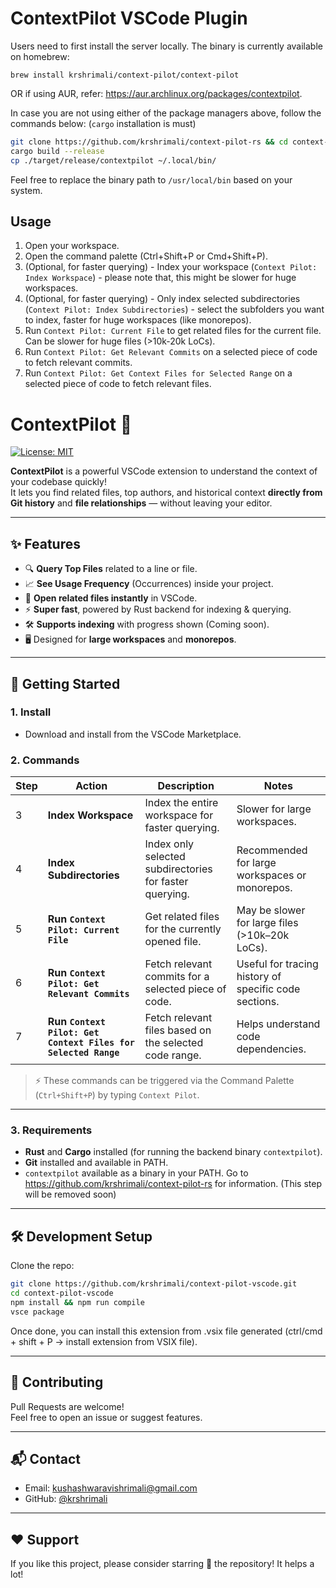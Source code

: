 # ContextPilot VSCode Plugin

Users need to first install the server locally. The binary is currently
available on homebrew:

```
brew install krshrimali/context-pilot/context-pilot
```

OR if using AUR, refer: https://aur.archlinux.org/packages/contextpilot.

In case you are not using either of the package managers above, follow the commands below: (`cargo` installation is must)

```bash
git clone https://github.com/krshrimali/context-pilot-rs && cd context-pilot-rs
cargo build --release
cp ./target/release/contextpilot ~/.local/bin/
```

Feel free to replace the binary path to `/usr/local/bin` based on your system.

## Usage

1. Open your workspace.
2. Open the command palette (Ctrl+Shift+P or Cmd+Shift+P).
3. (Optional, for faster querying) - Index your workspace (`Context Pilot: Index Workspace`) - please note that, this might be slower for huge workspaces.
4. (Optional, for faster querying) - Only index selected subdirectories (`Context Pilot: Index Subdirectories`) - select the subfolders you want to index, faster for huge workspaces (like monorepos).
5. Run `Context Pilot: Current File` to get related files for the current file. Can be slower for huge files (>10k-20k LoCs).
6. Run `Context Pilot: Get Relevant Commits` on a selected piece of code to fetch relevant commits.
7. Run `Context Pilot: Get Context Files for Selected Range` on a selected piece of code to fetch relevant files.

# ContextPilot 🧠

[![License: MIT](https://img.shields.io/badge/License-MIT-yellow.svg)](LICENSE)

**ContextPilot** is a powerful VSCode extension to understand the context of your codebase quickly!  
It lets you find related files, top authors, and historical context **directly from Git history** and **file relationships** — without leaving your editor.

---

## ✨ Features

- 🔍 **Query Top Files** related to a line or file.
- 📈 **See Usage Frequency** (Occurrences) inside your project.
- 📂 **Open related files instantly** in VSCode.
- ⚡ **Super fast**, powered by Rust backend for indexing & querying.
- 🛠️ **Supports indexing** with progress shown (Coming soon).
- 🖥️ Designed for **large workspaces** and **monorepos**.

---

## 🚀 Getting Started

### 1. Install

- Download and install from the VSCode Marketplace.

### 2. Commands

| Step | Action                                                  | Description                                                                                 | Notes                                                  |
|------|---------------------------------------------------------|---------------------------------------------------------------------------------------------|--------------------------------------------------------|
| 3    | **Index Workspace**                                     | Index the entire workspace for faster querying.                                             | Slower for large workspaces.                          |
| 4    | **Index Subdirectories**                                | Index only selected subdirectories for faster querying.                                     | Recommended for large workspaces or monorepos.        |
| 5    | **Run `Context Pilot: Current File`**                   | Get related files for the currently opened file.                                            | May be slower for large files (>10k–20k LoCs).        |
| 6    | **Run `Context Pilot: Get Relevant Commits`**           | Fetch relevant commits for a selected piece of code.                                        | Useful for tracing history of specific code sections. |
| 7    | **Run `Context Pilot: Get Context Files for Selected Range`** | Fetch relevant files based on the selected code range.                                     | Helps understand code dependencies.                   |

> ⚡ These commands can be triggered via the Command Palette (`Ctrl+Shift+P`) by typing `Context Pilot`.

---

### 3. Requirements

- **Rust** and **Cargo** installed (for running the backend binary `contextpilot`).
- **Git** installed and available in PATH.
- `contextpilot` available as a binary in your PATH. Go to https://github.com/krshrimali/context-pilot-rs for information. (This step will be removed soon)

---

## 🛠️ Development Setup

Clone the repo:

```bash
git clone https://github.com/krshrimali/context-pilot-vscode.git
cd context-pilot-vscode
npm install && npm run compile
vsce package
```

Once done, you can install this extension from .vsix file generated (ctrl/cmd + shift + P -> install extension from VSIX file).

---

## 🤝 Contributing

Pull Requests are welcome!  
Feel free to open an issue or suggest features.

---

## 📬 Contact

- Email: [kushashwaravishrimali@gmail.com](mailto:kushashwaravishrimali@gmail.com)
- GitHub: [@krshrimali](https://github.com/krshrimali)

---

## ❤️ Support

If you like this project, please consider starring 🌟 the repository! It helps a lot!
